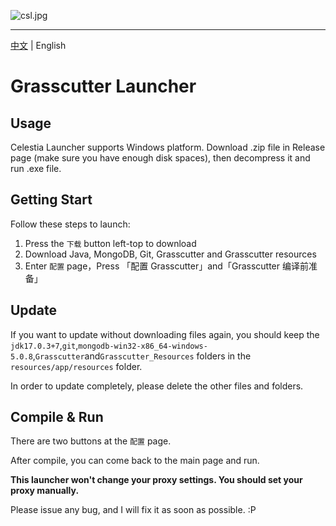 ![csl.jpg](https://s2.loli.net/2022/05/14/7ajYoZDTyxrgRsN.jpg)

------------

[中文](https://github.com/KL-kirito/CelestiaLauncher/blob/master/README.md) | English

# Grasscutter Launcher

## Usage
Celestia Launcher supports Windows platform.
Download .zip file in Release page (make sure you have enough disk spaces), then decompress it and run .exe file.


## Getting Start
Follow these steps to launch:
1. Press the `下载` button left-top to download
2. Download Java, MongoDB, Git, Grasscutter and Grasscutter resources
3. Enter `配置` page，Press 「配置 Grasscutter」and「Grasscutter 编译前准备」


## Update

If you want to update without downloading files again, you should keep the `jdk17.0.3+7`,`git`,`mongodb-win32-x86_64-windows-5.0.8`,`Grasscutter`and`Grasscutter_Resources` folders in the `resources/app/resources` folder.

In order to update completely, please delete the other files and folders.

## Compile & Run

There are two buttons at the `配置` page.

After compile, you can come back to the main page and run.

**This launcher won't change your proxy settings. You should set your proxy manually.**

Please issue any bug, and I will fix it as soon as possible. :P
